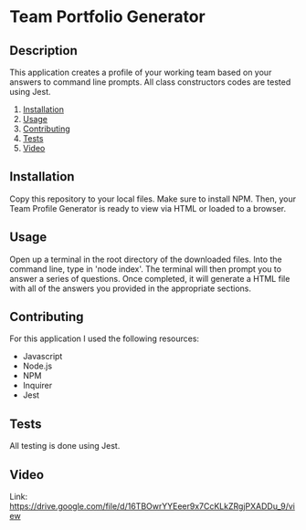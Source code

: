 # Team Portfolio Generator

## Description
This application creates a profile of your working team based on your answers to command line prompts. All class constructors codes are tested using Jest.

1. [Installation](#installation)
2. [Usage](#usage)
3. [Contributing](#contributing)
4. [Tests](#tests)
5. [Video](#video)

## Installation
Copy this repository to your local files. Make sure to install NPM. Then, your Team Profile Generator is ready to view via HTML or loaded to a browser.

## Usage
Open up a terminal in the root directory of the downloaded files. Into the command line, type in 'node index'. The terminal will then prompt you to answer a series of questions. Once completed, it will generate a HTML file with all of the answers you provided in the appropriate sections.

## Contributing
For this application I used the following resources:

* Javascript
* Node.js
* NPM
* Inquirer
* Jest

## Tests
All testing is done using Jest.

## Video

Link: https://drive.google.com/file/d/16TBOwrYYEeer9x7CcKLkZRgjPXADDu_9/view

  